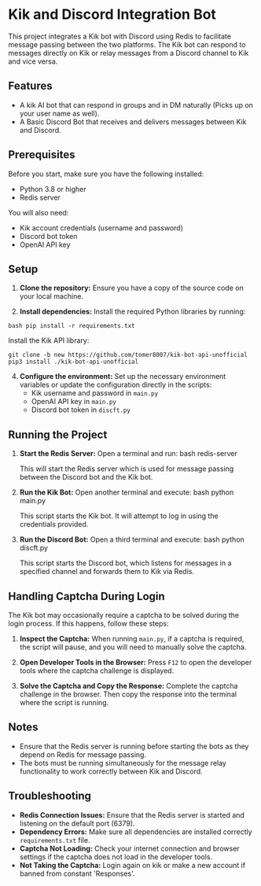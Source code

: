 # Kik and Discord Integration Bot

This project integrates a Kik bot with Discord using Redis to facilitate message passing between the two platforms. The Kik bot can respond to messages directly on Kik or relay messages from a Discord channel to Kik and vice versa.

## Features

- A kik AI bot that can respond in groups and in DM naturally (Picks up on your user name as well).
- A Basic Discord Bot that receives and delivers messages between Kik and Discord.

## Prerequisites

Before you start, make sure you have the following installed:
- Python 3.8 or higher
- Redis server

You will also need:
- Kik account credentials (username and password)
- Discord bot token
- OpenAI API key

## Setup

1. **Clone the repository:**
   Ensure you have a copy of the source code on your local machine.

2. **Install dependencies:**
   Install the required Python libraries by running:
   
```
bash pip install -r requirements.txt
```

   Install the Kik API library:
```
git clone -b new https://github.com/tomer8007/kik-bot-api-unofficial
pip3 install ./kik-bot-api-unofficial
```


4. **Configure the environment:**
   Set up the necessary environment variables or update the configuration directly in the scripts:
   - Kik username and password in `main.py`
   - OpenAI API key in `main.py`
   - Discord bot token in `discft.py`

## Running the Project

1. **Start the Redis Server:**
   Open a terminal and run:
bash redis-server

   This will start the Redis server which is used for message passing between the Discord bot and the Kik bot.

2. **Run the Kik Bot:**
   Open another terminal and execute:
bash python main.py

   This script starts the Kik bot. It will attempt to log in using the credentials provided.

3. **Run the Discord Bot:**
   Open a third terminal and execute:
bash python discft.py

   This script starts the Discord bot, which listens for messages in a specified channel and forwards them to Kik via Redis.

## Handling Captcha During Login

The Kik bot may occasionally require a captcha to be solved during the login process. If this happens, follow these steps:

1. **Inspect the Captcha:**
   When running `main.py`, if a captcha is required, the script will pause, and you will need to manually solve the captcha.
   
2. **Open Developer Tools in the Browser:**
   Press `F12` to open the developer tools where the captcha challenge is displayed.

3. **Solve the Captcha and Copy the Response:**
   Complete the captcha challenge in the browser. Then copy the response into the terminal where the script is running.

## Notes

- Ensure that the Redis server is running before starting the bots as they depend on Redis for message passing.
- The bots must be running simultaneously for the message relay functionality to work correctly between Kik and Discord.

## Troubleshooting

- **Redis Connection Issues:** Ensure that the Redis server is started and listening on the default port (6379).
- **Dependency Errors:** Make sure all dependencies are installed correctly `requirements.txt` file.
- **Captcha Not Loading:** Check your internet connection and browser settings if the captcha does not load in the developer tools.
- **Not Taking the Captcha:** Login again on kik or make a new account if banned from constant 'Responses'.
